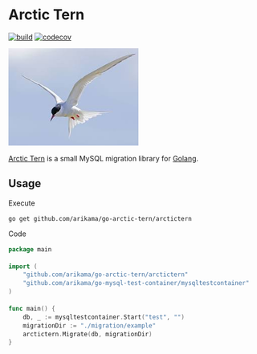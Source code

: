 # Arctic Tern
[![build](https://github.com/arikama/go-arctic-tern/actions/workflows/build.yaml/badge.svg)](https://github.com/arikama/go-arctic-tern/actions/workflows/build.yaml)
[![codecov](https://codecov.io/gh/arikama/go-arctic-tern/branch/master/graph/badge.svg?token=xTbyaIEFCN)](https://codecov.io/gh/arikama/go-arctic-tern)

![Arctic Tern](./arctic_tern.jpeg)

[Arctic Tern](https://en.wikipedia.org/wiki/Arctic_tern#:~:text=The%20Arctic%20tern%20is%20famous%20for%20its%20migration) is a small MySQL migration library for [Golang](https://golang.org/).

## Usage

Execute

```
go get github.com/arikama/go-arctic-tern/arctictern
```

Code

```go
package main

import (
	"github.com/arikama/go-arctic-tern/arctictern"
	"github.com/arikama/go-mysql-test-container/mysqltestcontainer"
)

func main() {
	db, _ := mysqltestcontainer.Start("test", "")
	migrationDir := "./migration/example"
	arctictern.Migrate(db, migrationDir)
}

```
